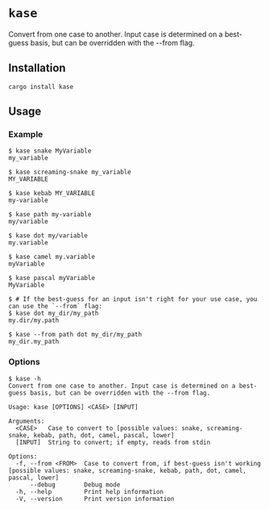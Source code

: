 # `kase`

Convert from one case to another. Input case is determined on a best-guess basis, but can be overridden with the --from flag.

## Installation

```shell script
cargo install kase
```

## Usage

### Example

```console
$ kase snake MyVariable
my_variable

$ kase screaming-snake my_variable
MY_VARIABLE

$ kase kebab MY_VARIABLE
my-variable

$ kase path my-variable
my/variable

$ kase dot my/variable
my.variable

$ kase camel my.variable
myVariable

$ kase pascal myVariable
MyVariable

$ # If the best-guess for an input isn't right for your use case, you can use the `--from` flag:
$ kase dot my_dir/my_path
my.dir/my.path

$ kase --from path dot my_dir/my_path
my_dir.my_path
```

### Options

```console
$ kase -h
Convert from one case to another. Input case is determined on a best-guess basis, but can be overridden with the --from flag.

Usage: kase [OPTIONS] <CASE> [INPUT]

Arguments:
  <CASE>   Case to convert to [possible values: snake, screaming-snake, kebab, path, dot, camel, pascal, lower]
  [INPUT]  String to convert; if empty, reads from stdin

Options:
  -f, --from <FROM>  Case to convert from, if best-guess isn't working [possible values: snake, screaming-snake, kebab, path, dot, camel, pascal, lower]
      --debug        Debug mode
  -h, --help         Print help information
  -V, --version      Print version information
```
